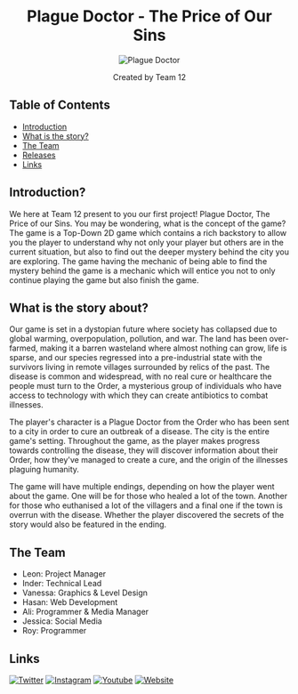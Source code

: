 <h1 align="center"> Plague Doctor - The Price of Our Sins </h1>

<p align="center">
 <img src="https://i.imgur.com/Zb7EIIm.png" alt="Plague Doctor"></a>
</p>

<p align = "center">Created by Team 12</p>

## Table of Contents

- [Introduction](#introduction)
- [What is the story?](#story)
- [The Team](#team)
- [Releases](#releases)
- [Links](#links)


## Introduction? <a name = "introduction"></a>

We here at Team 12 present to you our first project! Plague Doctor, The Price of our Sins. You may be wondering, what is the concept of the game? The game is a Top-Down 2D game which contains a rich backstory to allow you the player to understand why not only your player but others are in the current situation, but also to find out the deeper mystery behind the city you are exploring. The game having the mechanic of being able to find the mystery behind the game is a mechanic which will entice you not to only continue playing the game but also finish the game. 

## What is the story about? <a name = "story"></a>

Our game is set in a dystopian future where society has collapsed due to global warming, overpopulation, pollution, and war. The land has been over-farmed, making it a barren wasteland where almost nothing can grow, life is sparse, and our species regressed into a pre-industrial state with the survivors living in remote villages surrounded by relics of the past. The disease is common and widespread, with no real cure or healthcare the people must turn to the Order, a mysterious group of individuals who have access to technology with which they can create antibiotics to combat illnesses. 

The player's character is a Plague Doctor from the Order who has been sent to a city in order to cure an outbreak of a disease. The city is the entire game's setting. Throughout the game, as the player makes progress towards controlling the disease, they will discover information about their Order, how they've managed to create a cure, and the origin of the illnesses plaguing humanity. 

The game will have multiple endings, depending on how the player went about the game. One will be for those who healed a lot of the town. Another for those who euthanised a lot of the villagers and a final one if the town is overrun with the disease. Whether the player discovered the secrets of the story would also be featured in the ending. 

## The Team <a name = "team"></a>
- Leon: Project Manager
- Inder: Technical Lead
- Vanessa: Graphics & Level Design
- Hasan: Web Development
- Ali: Programmer & Media Manager
- Jessica: Social Media
- Roy: Programmer

## Links <a name = "links"></a>
[![Twitter](https://cdn3.iconfinder.com/data/icons/picons-social/57/43-twitter-64.png)](https://twitter.com/plaguedoctor_tw)
[![Instagram](https://cdn1.iconfinder.com/data/icons/andriod-app-logo/32/icon_instagram-64.png)](https://www.instagram.com/plaguedoctor_ig/)
[![Youtube](https://cdn1.iconfinder.com/data/icons/andriod-app-logo/32/icon_youtube-64.png)](https://www.youtube.com/channel/UC85WuPRDuFAJgTmK5Cfw3vg)
[![Website](https://cdn1.iconfinder.com/data/icons/button-glyph/64/button_2-27-64.png)](https://plaguedoctor.xyz/)
